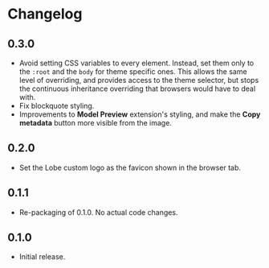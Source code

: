 # Changelog

## 0.3.0

* Avoid setting CSS variables to every element. Instead, set them only to the `:root` and the `body` for theme
  specific ones. This allows the same level of overriding, and provides access to the theme selector, but stops the
  continuous inheritance overriding that browsers would have to deal with.
* Fix blockquote styling.
* Improvements to **Model Preview** extension's styling, and make the **Copy metadata** button more visible from
  the image.

## 0.2.0

* Set the Lobe custom logo as the favicon shown in the browser tab.

## 0.1.1

* Re-packaging of 0.1.0. No actual code changes.

## 0.1.0

* Initial release.
